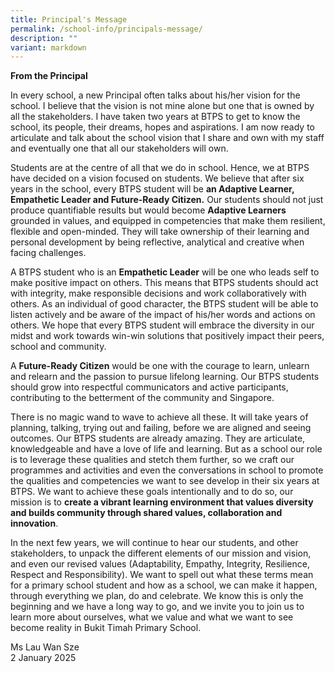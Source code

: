 ```yaml
---
title: Principal's Message
permalink: /school-info/principals-message/
description: ""
variant: markdown
---
```

**From the Principal**

In every school, a new Principal often talks about his/her vision for the school. I believe that the vision is not mine alone but one that is owned by all the stakeholders. I have taken two years at BTPS to get to know the school, its people, their dreams, hopes and aspirations. I am now ready to articulate and talk about the school vision that I share and own with my staff and eventually one that all our stakeholders will own.

Students are at the centre of all that we do in school. Hence, we at BTPS have decided on a vision focused on students. We believe that after six years in the school, every BTPS student will be **an Adaptive Learner, Empathetic Leader and Future-Ready Citizen.** Our students should not just produce quantifiable results but would become **Adaptive Learners** grounded in values, and equipped in competencies that make them resilient, flexible and open-minded. They will take ownership of their learning and personal development by being reflective, analytical and creative when facing challenges. 

A BTPS student who is an **Empathetic Leader** will be one who leads self to make positive impact on others. This means that BTPS students should act with integrity, make responsible decisions and work collaboratively with others. As an individual of good character, the BTPS student will be able to listen actively and be aware of the impact of his/her words and actions on others. We hope that every BTPS student will embrace the diversity in our midst and work towards win-win solutions that positively impact their peers, school and community.

A **Future-Ready Citizen** would be one with the courage to learn, unlearn and relearn and the passion to pursue lifelong learning. Our BTPS students should grow into respectful communicators and active participants, contributing to the betterment of the community and Singapore.

There is no magic wand to wave to achieve all these. It will take years of planning, talking, trying out and failing, before we are aligned and seeing outcomes. Our BTPS students are already amazing. They are articulate, knowledgeable and have a love of life and learning. But as a school our role is to leverage these qualities and stetch them further, so we craft our programmes and activities and even the conversations in school to promote the qualities and competencies we want to see develop in their six years at BTPS. We want to achieve these goals intentionally and to do so, our mission is to **create a vibrant learning environment that values diversity and builds community through shared values, collaboration and innovation**.

In the next few years, we will continue to hear our students, and other stakeholders, to unpack the different elements of our mission and vision, and even our revised values (Adaptability, Empathy, Integrity, Resilience, Respect and Responsibility). We want to spell out what these terms mean for a primary school student and how as a school, we can make it happen, through everything we plan, do and celebrate. We know this is only the beginning and we have a long way to go, and we invite you to join us to learn more about ourselves, what we value and what we want to see become reality in Bukit Timah Primary School.

Ms Lau Wan Sze<br>
2 January 2025